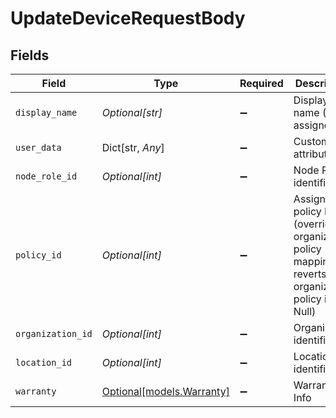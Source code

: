 # UpdateDeviceRequestBody


## Fields

| Field                                                                                                 | Type                                                                                                  | Required                                                                                              | Description                                                                                           |
| ----------------------------------------------------------------------------------------------------- | ----------------------------------------------------------------------------------------------------- | ----------------------------------------------------------------------------------------------------- | ----------------------------------------------------------------------------------------------------- |
| `display_name`                                                                                        | *Optional[str]*                                                                                       | :heavy_minus_sign:                                                                                    | Display name (User assigned)                                                                          |
| `user_data`                                                                                           | Dict[str, *Any*]                                                                                      | :heavy_minus_sign:                                                                                    | Custom attributes                                                                                     |
| `node_role_id`                                                                                        | *Optional[int]*                                                                                       | :heavy_minus_sign:                                                                                    | Node Role identifier                                                                                  |
| `policy_id`                                                                                           | *Optional[int]*                                                                                       | :heavy_minus_sign:                                                                                    | Assigned policy ID (overrides organization policy mapping, or reverts to organization policy if Null) |
| `organization_id`                                                                                     | *Optional[int]*                                                                                       | :heavy_minus_sign:                                                                                    | Organization identifier                                                                               |
| `location_id`                                                                                         | *Optional[int]*                                                                                       | :heavy_minus_sign:                                                                                    | Location identifier                                                                                   |
| `warranty`                                                                                            | [Optional[models.Warranty]](../models/warranty.md)                                                    | :heavy_minus_sign:                                                                                    | Warranty Info                                                                                         |